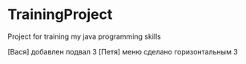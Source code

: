 # TrainingProject
Project for training my java programming skills


[Вася] добавлен подвал 3
[Петя] меню сделано горизонтальным 3